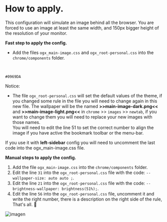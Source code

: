 # How to apply.
<p>This configuration will simulate an image behind all the browser. You are forced to use an image at least the same width, and 150px bigger height of the resolution of your monitor.</p>
<p><b>Fast step to apply the config.</b></p>
<ul>
<li>Add the files <code>ogx_main-image.css</code> and <code>ogx_root-personal.css</code> into the <code>chrome/components</code> folder.</li></ul></br>

`#0969DA` <p>Notice:
- The file <code>ogx_root-personal.css</code> will set the default values of the theme, if you changed some rule in the file you will need to change again in this new file. The wallpaper will be the named <b>>>main-image-dark.png<<</b> and <b>>>main-image-light.png<<</b> in <code>chrome</code> >> <code>images</code> >> <code>newtab</code>, if you want to change them you will need to replace your new images with those names.</br>You will need to edit the line 51 to set the correct number to align the image if you have active the bookmark toolbar or the menu-bar.</p>

If you use it with <b>left-sidebar</b> config you will need to uncomment the last code into the ogx_main-image.css file.


<p><b>Manual steps to apply the config.</b></p>
<ol>
  <li>Add the file <code>ogx_main-image.css</code> into the <code>chrome/components</code> folder.</li>
  <li>Edit the line <code>31</code> into the <code>ogx_root-personal.css</code> file with the code: <code>--wallpaper-size: auto auto ;</code>.</li>
  <li>Edit the line <code>21</code> into the <code>ogx_root-personal.css</code> file with the code: <code>--brightness-wallpaper: brightness(51%);</code>.</li>
  <li> Edit the line <code>56</code> into the <code>ogx_root-personal.css</code> file, uncomment it and write the right number, 
  there is a description on the right side of the rule, That's all. 💙</li>
</ol>

![imagen](https://user-images.githubusercontent.com/22057609/235237869-7e2aab34-e82f-4fd7-b559-a9e51305ca09.png)
